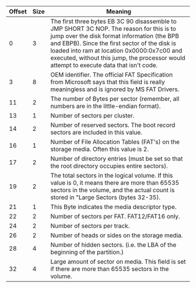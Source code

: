Offset | Size | Meaning
-------|------|--------
0 | 3 | The first three bytes EB 3C 90 disassemble to JMP SHORT 3C NOP. The reason for this is to jump over the disk format information (the BPB and EBPB). Since the first sector of the disk is loaded into ram at location 0x0000:0x7c00 and executed, without this jump, the processor would attempt to execute data that isn't code.
3 | 8 | OEM identifier. The official FAT Specification from Microsoft says that this field is really meaningless and is ignored by MS FAT Drivers.
11 | 2 | The number of Bytes per sector (remember, all numbers are in the little-endian format).
13 | 1 | Number of sectors per cluster.
14 | 2 | Number of reserved sectors. The boot record sectors are included in this value.
16 | 1 | Number of File Allocation Tables (FAT's) on the storage media. Often this value is 2.
17 | 2 | Number of directory entries (must be set so that the root directory occupies entire sectors).
19 | 2 | The total sectors in the logical volume. If this value is 0, it means there are more than 65535 sectors in the volume, and the actual count is stored in "Large Sectors (bytes 32-35).
21 | 1 | This Byte indicates the media descriptor type.
22 | 2 | Number of sectors per FAT. FAT12/FAT16 only.
24 | 2 | Number of sectors per track.
26 | 2 | Number of heads or sides on the storage media.
28 | 4 | Number of hidden sectors. (i.e. the LBA of the beginning of the partition.)
32 | 4 | Large amount of sector on media. This field is set if there are more than 65535 sectors in the volume.
